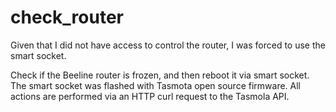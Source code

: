 # check_router
Given that I did not have access to control the router, I was forced to use the smart socket. 

Check if the Beeline router is frozen, and then reboot it via smart socket.
The smart socket was flashed with Tasmota open source firmware.
All actions are performed via an HTTP curl request to the Tasmola API.
